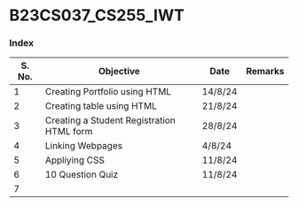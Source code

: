 ﻿# B23CS037_CS255_IWT
### Index
| S. No. | Objective                              | Date     | Remarks |
|--------|----------------------------------------|----------|---------|
| 1      | Creating Portfolio using HTML          | 14/8/24  |         |
| 2      | Creating table using HTML              | 21/8/24  |         |
| 3      | Creating a Student Registration HTML form | 28/8/24  |         |
| 4      | Linking Webpages                       | 4/8/24   |         |
| 5      | Appliying CSS                          | 11/8/24  |         |
| 6      | 10 Question Quiz                       | 11/8/24  |         |
| 7      |                                        |          |         |
	
